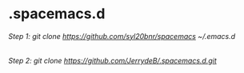 # .spacemacs.d

###### Step 1: git clone https://github.com/syl20bnr/spacemacs ~/.emacs.d
###### Step 2: git clone https://github.com/JerrydeB/.spacemacs.d.git
